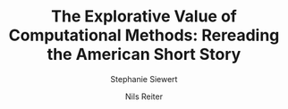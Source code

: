 ---
layout: pub
type: article
title: "The Explorative Value of Computational Methods: Rereading the American Short Story"
author:
- Stephanie Siewert
- Nils Reiter
year: 2018
journal: American Studies
number: 2
volume: 63
issuetitle: Digital Scholarship in American Studies
editor:
- Alexander Dunst
- Dennis Mischke
lang: en
month: 12
---
